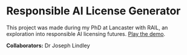 # Responsible AI License Generator

This project was made during my PhD at Lancaster with RAIL, an exploration into responsible AI licensing futures. [Play the demo](https://raw.githack.com/haakmal/playgrounds/main/rail/rail-demo.html).

**Collaborators:** Dr Joseph Lindley